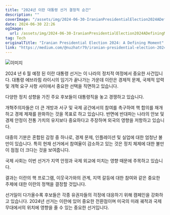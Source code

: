 ```yaml
---
title: "2024년 이란 대통령 선거 결정적 순간"
description: ""
coverImage: "/assets/img/2024-06-30-IranianPresidentialElection2024ADefiningMoment_0.png"
date: 2024-06-30 22:26
ogImage:
  url: /assets/img/2024-06-30-IranianPresidentialElection2024ADefiningMoment_0.png
tag: Tech
originalTitle: "Iranian Presidential Election 2024: A Defining Moment"
link: "https://medium.com/@nuzhatr79/iranian-presidential-election-2024-a-defining-moment-78f66e191d28"
---
```


![이미지](/assets/img/2024-06-30-IranianPresidentialElection2024ADefiningMoment_0.png)

2024 년 6 월 예정 된 이란 대통령 선거는 이 나라의 정치적 여정에서 중요한 사건입니다. 대통령 에브라힘 라이시의 임기가 끝나가는 가운데 이란은 경제적 문제, 국제적 압력 및 개혁 요구 사항 사이에서 중요한 선택을 직면하고 있습니다.

다양한 정치 성향을 가진 주요 후보들이 대통령직을 놓고 경쟁하고 있습니다.

개혁주의자들은 더 큰 개방과 서구 및 국제 공간에서의 참여를 촉구하여 핵 합의를 재개하고 경제 제재를 완화하는 것을 목표로 하고 있습니다. 반면에 반대파는 나라의 안보 및 경제 안정이 전통 가치의 유지보다 중요하다고 주장하며 외국의 영향을 저항하고 있습니다.

<div class="content-ad"></div>

대중의 기분은 혼합된 감정 중 하나로, 경제 문제, 인플레이션 및 실업에 대한 엄청난 불만이 있습니다. 특히 현재 선거에서 참여율이 감소하고 있는 것은 정치 체제에 대한 불만이 점점 더 크다는 것을 보여줍니다.

국제 사회는 이번 선거가 지역 안정과 국제 외교에 미치는 영향 때문에 주목하고 있습니다.

결과는 이란의 핵 프로그램, 이웃국가와의 관계, 지역 갈등에 대한 참여와 같은 중요한 주제에 대한 이란의 정책을 결정할 것입니다.

선거일이 다가올수록 후보들은 각종 유권자들의 걱정에 대응하기 위해 캠페인을 강화하고 있습니다. 2024년 선거는 이란에 있어 중요한 전환점이며 미국의 미래 궤적과 국제 무대에서의 위치에 영향을 줄 수 있는 중요한 선거입니다.
